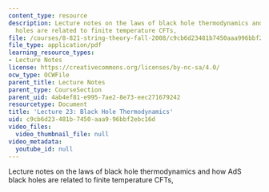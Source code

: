 ```yaml
---
content_type: resource
description: Lecture notes on the laws of black hole thermodynamics and how AdS black
  holes are related to finite temperature CFTs,
file: /courses/8-821-string-theory-fall-2008/c9cb6d23481b7450aaa996bbf2ebc16d_lecture23.pdf
file_type: application/pdf
learning_resource_types:
- Lecture Notes
license: https://creativecommons.org/licenses/by-nc-sa/4.0/
ocw_type: OCWFile
parent_title: Lecture Notes
parent_type: CourseSection
parent_uid: 4ab4ef81-e995-7ae2-8e73-eec271679242
resourcetype: Document
title: 'Lecture 23: Black Hole Thermodynamics'
uid: c9cb6d23-481b-7450-aaa9-96bbf2ebc16d
video_files:
  video_thumbnail_file: null
video_metadata:
  youtube_id: null
---
```

Lecture notes on the laws of black hole thermodynamics and how AdS black holes are related to finite temperature CFTs,
